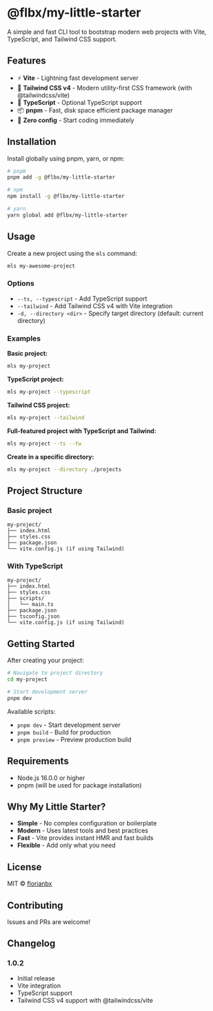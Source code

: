 # @flbx/my-little-starter

A simple and fast CLI tool to bootstrap modern web projects with Vite, TypeScript, and Tailwind CSS support.

## Features

- ⚡️ **Vite** - Lightning fast development server
- 🎨 **Tailwind CSS v4** - Modern utility-first CSS framework (with @tailwindcss/vite)
- 📝 **TypeScript** - Optional TypeScript support
- 📦 **pnpm** - Fast, disk space efficient package manager
- 🚀 **Zero config** - Start coding immediately

## Installation

Install globally using pnpm, yarn, or npm:

```bash
# pnpm
pnpm add -g @flbx/my-little-starter

# npm
npm install -g @flbx/my-little-starter

# yarn
yarn global add @flbx/my-little-starter

```

## Usage

Create a new project using the `mls` command:

```bash
mls my-awesome-project
```

### Options

- `--ts, --typescript` - Add TypeScript support
- `--tailwind` - Add Tailwind CSS v4 with Vite integration
- `-d, --directory <dir>` - Specify target directory (default: current directory)

### Examples

**Basic project:**

```bash
mls my-project
```

**TypeScript project:**

```bash
mls my-project --typescript
```

**Tailwind CSS project:**

```bash
mls my-project --tailwind
```

**Full-featured project with TypeScript and Tailwind:**

```bash
mls my-project --ts --tw
```

**Create in a specific directory:**

```bash
mls my-project --directory ./projects
```

## Project Structure

### Basic project

```
my-project/
├── index.html
├── styles.css
├── package.json
└── vite.config.js (if using Tailwind)
```

### With TypeScript

```
my-project/
├── index.html
├── styles.css
├── scripts/
│   └── main.ts
├── package.json
├── tsconfig.json
└── vite.config.js (if using Tailwind)
```

## Getting Started

After creating your project:

```bash
# Navigate to project directory
cd my-project

# Start development server
pnpm dev
```

Available scripts:

- `pnpm dev` - Start development server
- `pnpm build` - Build for production
- `pnpm preview` - Preview production build

## Requirements

- Node.js 16.0.0 or higher
- pnpm (will be used for package installation)

## Why My Little Starter?

- **Simple** - No complex configuration or boilerplate
- **Modern** - Uses latest tools and best practices
- **Fast** - Vite provides instant HMR and fast builds
- **Flexible** - Add only what you need

## License

MIT © [florianbx](mailto:creek-memoirs.4b@icloud.com)

## Contributing

Issues and PRs are welcome!

## Changelog

### 1.0.2

- Initial release
- Vite integration
- TypeScript support
- Tailwind CSS v4 support with @tailwindcss/vite
